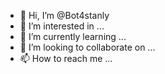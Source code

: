 - 👋 Hi, I’m @Bot4stanly
- 👀 I’m interested in ...
- 🌱 I’m currently learning ...
- 💞️ I’m looking to collaborate on ...
- 📫 How to reach me ...

<!---
Bot4stanly/Bot4stanly is a ✨ special ✨ repository because its `README.md` (this file) appears on your GitHub profile.
You can click the Preview link to take a look at your changes.
--->

